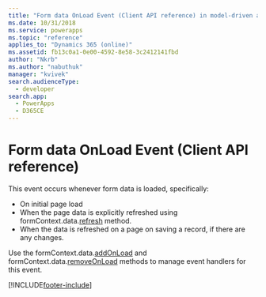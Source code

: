 ```yaml
---
title: "Form data OnLoad Event (Client API reference) in model-driven apps| MicrosoftDocs"
ms.date: 10/31/2018
ms.service: powerapps
ms.topic: "reference"
applies_to: "Dynamics 365 (online)"
ms.assetid: fb13c0a1-0e00-4592-8e58-3c2412141fbd
author: "Nkrb"
ms.author: "nabuthuk"
manager: "kvivek"
search.audienceType: 
  - developer
search.app: 
  - PowerApps
  - D365CE
---
```

# Form data OnLoad Event (Client API reference)



This event occurs whenever form data is loaded, specifically:

- On initial page load
- When the page data is explicitly refreshed using formContext.data.[refresh](../formContext-data/refresh.md) method.
- When the data is refreshed on a page on saving a record, if there are any changes.
 
Use the formContext.data.[addOnLoad](../formContext-data/addOnLoad.md) and formContext.data.[removeOnLoad](../formContext-data/removeOnLoad.md) methods to manage event handlers for this event. 





[!INCLUDE[footer-include](../../../../../includes/footer-banner.md)]